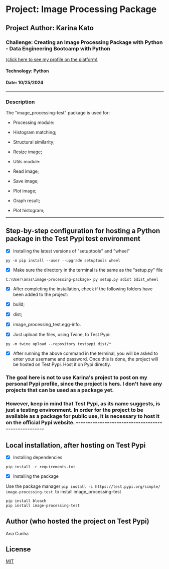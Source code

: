 # Project: Image Processing Package
## Project Author: Karina Kato
### Challenge: Creating an Image Processing Package with Python - Data Engineering Bootcamp with Python
[(click here to see my profile on the platform)](https://dio.me/users/ana_sara_sc)
#### Technology: Python
#### Date: 10/25/2024
-----------------------------------------
### Description
The "image_processing-test" package is used for:

- Processing module:
- Histogram matching;
- Structural similarity;
- Resize image;

- Utils module:
- Read image;
- Save image;
- Plot image;
- Graph result;
- Plot histogram;
---------------------------------------------
## Step-by-step configuration for hosting a Python package in the Test Pypi test environment

- [x] Installing the latest versions of "setuptools" and "wheel"

```
py -m pip install --user --upgrade setuptools wheel
```
- [x] Make sure the directory in the terminal is the same as the "setup.py" file

```
C:\User\anas\image-processing-package> py setup.py sdist bdist_wheel
```

- [x] After completing the installation, check if the following folders have been added to the project:
- [x] build;
- [x] dist;
- [x] image_processing_test.egg-info.

- [x] Just upload the files, using Twine, to Test Pypi:

```
py -m twine upload --repository testpypi dist/*
```

- [x] After running the above command in the terminal, you will be asked to enter your username and password. Once this is done, the project will be hosted on Test Pypi. Host it on Pypi directly.

### The goal here is not to use Karina's project to post on my personal Pypi profile, since the project is hers. I don't have any projects that can be used as a package yet.

### However, keep in mind that Test Pypi, as its name suggests, is just a testing environment. In order for the project to be available as a package for public use, it is necessary to host it on the official Pypi website. ----------------------------------------------------
## Local installation, after hosting on Test Pypi

- [x] Installing dependencies
```
pip install -r requirements.txt
```

- [x] Installing the package

Use the package manager ```pip install -i https://test.pypi.org/simple/ image-processing-test ```to install image_processing-test

```bash
pip install bleach
pip install image-processing-test
```

## Author (who hosted the project on Test Pypi)
Ana Cunha

## License
[MIT](https://choosealicense.com/licenses/mit/)